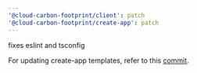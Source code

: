 ```yaml
---
'@cloud-carbon-footprint/client': patch
'@cloud-carbon-footprint/create-app': patch
---
```


fixes eslint and tsconfig

For updating create-app templates, refer to this [commit](https://github.com/cloud-carbon-footprint/cloud-carbon-footprint/commit/9e553fc41e06cfbdf0d231731bbef68eb2e0d15e).
